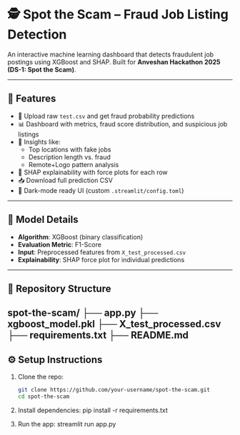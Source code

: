 # 🕵️ Spot the Scam – Fraud Job Listing Detection

An interactive machine learning dashboard that detects fraudulent job postings using XGBoost and SHAP. Built for **Anveshan Hackathon 2025 (DS-1: Spot the Scam)**.

---

## 🚀 Features

- 📂 Upload raw `test.csv` and get fraud probability predictions
- 📊 Dashboard with metrics, fraud score distribution, and suspicious job listings
- 📌 Insights like:
  - Top locations with fake jobs
  - Description length vs. fraud
  - Remote+Logo pattern analysis
- 🔬 SHAP explainability with force plots for each row
- 📥 Download full prediction CSV
- 🌙 Dark-mode ready UI (custom `.streamlit/config.toml`)

---

## 🧠 Model Details

- **Algorithm**: XGBoost (binary classification)
- **Evaluation Metric**: F1-Score
- **Input**: Preprocessed features from `X_test_processed.csv`
- **Explainability**: SHAP force plot for individual predictions

---

## 📁 Repository Structure

spot-the-scam/
├── app.py
├── xgboost_model.pkl
├── X_test_processed.csv
├── requirements.txt
├── README.md
---

## ⚙️ Setup Instructions

1. Clone the repo:
   ```bash
   git clone https://github.com/your-username/spot-the-scam.git
   cd spot-the-scam
2. Install dependencies:
   pip install -r requirements.txt

3. Run the app:
   streamlit run app.py
